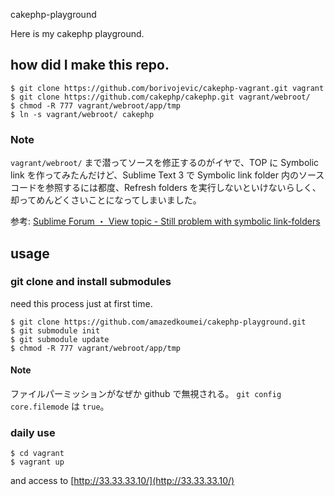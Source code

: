 cakephp-playground

Here is my cakephp playground.

how did I make this repo.
---

```
$ git clone https://github.com/borivojevic/cakephp-vagrant.git vagrant
$ git clone https://github.com/cakephp/cakephp.git vagrant/webroot/
$ chmod -R 777 vagrant/webroot/app/tmp
$ ln -s vagrant/webroot/ cakephp
```

### Note

`vagrant/webroot/` まで潜ってソースを修正するのがイヤで、TOP に Symbolic link を作ってみたんだけど、Sublime Text 3 で Symbolic link folder 内のソースコードを参照するには都度、Refresh folders を実行しないといけないらしく、却ってめんどくさいことになってしまいました。

参考:
[Sublime Forum ・ View topic - Still problem with symbolic link-folders](http://www.sublimetext.com/forum/viewtopic.php?f=3&t=15630)

usage
---

### git clone and install submodules

need this process just at first time.

```
$ git clone https://github.com/amazedkoumei/cakephp-playground.git
$ git submodule init
$ git submodule update
$ chmod -R 777 vagrant/webroot/app/tmp
```

#### Note

ファイルパーミッションがなぜか github で無視される。
`git config core.filemode` は `true`。

### daily use

```
$ cd vagrant
$ vagrant up
```

and access to [http://33.33.33.10/](http://33.33.33.10/)

